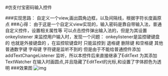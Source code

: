 #仿支付宝密码输入控件

###实现思路：
	自定义一个view,画出圆角边框，以及间隔线，根据字符长度画原点
###心得：
	由于这是一个自定义view实现的，输入密码是靠自带输入法，普通自定义控件，设置相关属性等
	可以点击控件弹出输入法的，但是为其设置onkeylistener 来监控用户输入时，发现一个问题： onkeylistener是监控硬键盘的 也就是外接键盘的 ，在监控软键盘时 只能监控到 退格键 删除键 和空格键 其他普通数字键 字母键 字符键是监听不到的
	但是由于不能给普通控件添加addTextChangeListener 监听，所以本控件后来直接继承了EditText 为其添加TextWatcher 在输入时画圆点,并且隐藏了EditText的光标,和设置了字体颜色为透明
###效果图
![img](https://github.com/vinyumao/PwdInputView/app/src/main/assets/pwdInputView.gif)